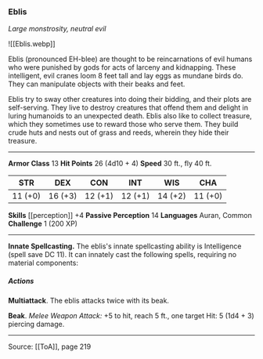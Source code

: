 ### Eblis
_Large monstrosity, neutral evil_

![[Eblis.webp]]

Eblis (pronounced EH-blee) are thought to be reincarnations of evil humans who were punished by gods for acts of larceny and kidnapping. These intelligent, evil cranes loom 8 feet tall and lay eggs as mundane birds do. They can manipulate objects with their beaks and feet.

Eblis try to sway other creatures into doing their bidding, and their plots are self-serving. They live to destroy creatures that offend them and delight in luring humanoids to an unexpected death. Eblis also like to collect treasure, which they sometimes use to reward those who serve them. They build crude huts and nests out of grass and reeds, wherein they hide their treasure.






---

**Armor Class** 13
**Hit Points** 26 (4d10 + 4)
**Speed** 30 ft., fly 40 ft.

| STR     | DEX     | CON     | INT     | WIS     | CHA     |
|---------|---------|---------|---------|---------|---------|
| 11 (+0) | 16 (+3) | 12 (+1) | 12 (+1) | 14 (+2) | 11 (+0) |

**Skills** [[perception]] +4
**Passive Perception** 14
**Languages** Auran, Common
**Challenge** 1 (200 XP)

---

**Innate Spellcasting.** The eblis's innate spellcasting ability is Intelligence (spell save DC 11). It can innately cast the following spells, requiring no material components:

##### Actions
**Multiattack**. The eblis attacks twice with its beak.

**Beak**. _Melee Weapon Attack:_ +5 to hit, reach 5 ft., one target Hit: 5 (1d4 + 3) piercing damage.


---

Source: [[ToA]], page 219